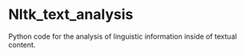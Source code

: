 # Nltk_text_analysis
Python code for the analysis of linguistic information inside of textual content. 
